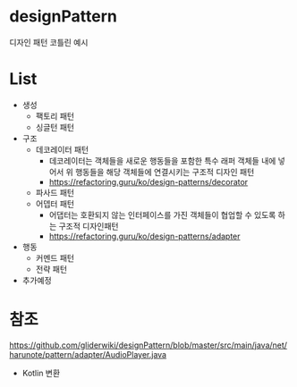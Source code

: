 # designPattern
디자인 패턴 코틀린 예시

# List
- 생성
  - 팩토리 패턴
  - 싱글턴 패턴
- 구조
  - 데코레이터 패턴
    - 데코레이터는 객체들을 새로운 행동들을 포함한 특수 래퍼 객체들 내에 넣어서 위 행동들을 해당 객체들에 연결시키는 구조적 디자인 패턴
    - https://refactoring.guru/ko/design-patterns/decorator
  - 파사드 패턴
  - 어뎁터 패턴
    - 어댑터는 호환되지 않는 인터페이스를 가진 객체들이 협업할 수 있도록 하는 구조적 디자인패턴
    - https://refactoring.guru/ko/design-patterns/adapter
- 행동
  - 커멘드 패턴
  - 전략 패턴
- 추가예정

# 참조
https://github.com/gliderwiki/designPattern/blob/master/src/main/java/net/harunote/pattern/adapter/AudioPlayer.java
- Kotlin 변환
